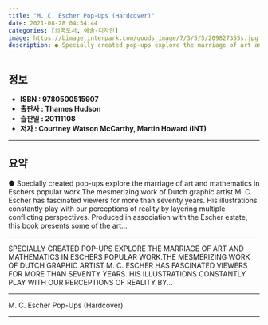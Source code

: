 ```yaml
---
title: "M. C. Escher Pop-Ups (Hardcover)"
date: 2021-08-28 04:34:44
categories: [외국도서, 예술-디자인]
image: https://bimage.interpark.com/goods_image/7/3/5/5/209827355s.jpg
description: ● Specially created pop-ups explore the marriage of art and mathematics in Eschers popular work.The mesmerizing work of Dutch graphic artist M. C. Escher has f
---
```


## **정보**

- **ISBN : 9780500515907**
- **출판사 : Thames   Hudson**
- **출판일 : 20111108**
- **저자 : Courtney Watson McCarthy, Martin Howard (INT)**

------



## **요약**

●  Specially created pop-ups explore the marriage of art and mathematics in Eschers popular work.The mesmerizing work of Dutch graphic artist M. C. Escher has fascinated viewers for more than seventy years. His illustrations constantly play with our perceptions of reality by layering multiple conflicting perspectives. Produced in association with the Escher estate, this book presents some of the art...

------

SPECIALLY CREATED POP-UPS EXPLORE THE MARRIAGE OF ART AND MATHEMATICS IN ESCHERS POPULAR WORK.THE MESMERIZING WORK OF DUTCH GRAPHIC ARTIST M. C. ESCHER HAS FASCINATED VIEWERS FOR MORE THAN SEVENTY YEARS. HIS ILLUSTRATIONS CONSTANTLY PLAY WITH OUR PERCEPTIONS OF REALITY BY... 

------


M. C. Escher Pop-Ups (Hardcover) 

------


